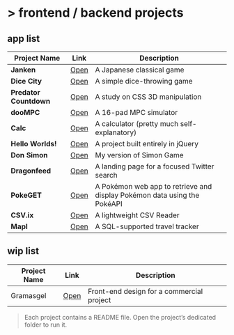 # > frontend / backend projects

## app list

| Project Name | Link | Description |
|--------------|------|-------------|
| **Janken** | [Open](https://samarog.github.io/projects/14.1%20Janken/game.html) | A Japanese classical game |
| **Dice City** | [Open](https://samarog.github.io/projects/11.1%20Dice%20City/dicecity.html) | A simple dice-throwing game |
| **Predator Countdown** | [Open](https://samarog.github.io/projects/17.1%20Predator%20Countdown/index.html) | A study on CSS 3D manipulation |
| **dooMPC** | [Open](https://samarog.github.io/projects/18.1%20MPC%20Sim/index.html) | A 16-pad MPC simulator |
| **Calc** | [Open](https://samarog.github.io/projects/18.2%20Calculator/index.html) | A calculator (pretty much self-explanatory) |
| **Hello Worlds!** | [Open](https://samarog.github.io/projects/19.1%20Hello%20Worlds!/index.html) | A project built entirely in jQuery |
| **Don Simon** | [Open](https://samarog.github.io/projects/19.2%20Simon%20Game/index.html) | My version of Simon Game |
| **Dragonfeed** | [Open](https://samarog.github.io/projects/9.0%20Dragonfeed/index.html) | A landing page for a focused Twitter search |
| **PokeGET** | [Open](https://samarog.github.io/projects/29.1%20PokeGET/app-v2.html) | A Pokémon web app to retrieve and display Pokémon data using the PokéAPI |
| **CSV.ix** | [Open](https://samarog.github.io/projects/29.5%20CSV.IX/app.html) | A lightweight CSV Reader |
| **Mapl** | [Open](https://projects-zo3k.onrender.com/) | A SQL-supported travel tracker |

## wip list

| Project Name | Link | Description |
|--------------|------|-------------|
| Gramasgel | [Open](https://samarog.github.io/projects/99.1%20Gramasgel/index.html) | Front-end design for a commercial project |

> Each project contains a README file. Open the project’s dedicated folder to run it.
